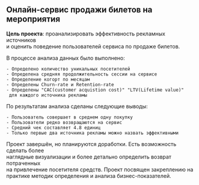 ## Онлайн-сервис продажи билетов на мероприятия

**Цель проекта**: проанализировать эффективность рекламных источников  
и оценить поведение пользователей сервиса по продаже билетов.

В процессе анализа данных было выполнено:  

	- Определено количество уникальных посетителей
	- Определена средняя продолжительность сессии на сервисе
	- Определение когорт по месяцам
	- Определены Churn-rate и Retention-rate
	- Определены "CAC(customer acquistion cost)" "LTV(Lifetime value)"  
	 для каждого источника рекламы

По результатам анализа сделаны следующие выводы:

	- Пользователь совершает в среднем одну покупку
	- Пользователи редко возвращаются на сервис
	- Средний чек составляет 4.8 единиц
	- Только первые два источника рекламы можно назвать эффективными

Проект завершён, но планируются доработки. Есть возможность сделать более  
наглядные визуализации и более детально определить возврат потраченных  
на привлечение посетителя средств. Проект посвящен закреплению на  
практике методик определения и анализа бизнес-показателей.
